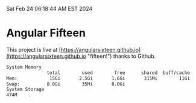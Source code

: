 Sat Feb 24 06:18:44 AM EST 2024

# Angular Fifteen


This project is live at [https://angularsixteen.github.io](https://angularsixteen.github.io "fifteen!") thanks to Github.

```bash
System Memory
               total        used        free      shared  buff/cache   available
Mem:            15Gi       2.5Gi       1.6Gi       315Mi        11Gi        12Gi
Swap:          8.0Gi        35Mi       8.0Gi
System Storage
474M	.
```
```bash
